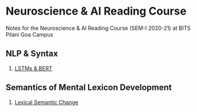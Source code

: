 # Neuroscience & AI Reading Course
Notes for the Neuroscience & AI Reading Course (SEM-I 2020-21) at BITS Pilani Goa Campus

## NLP & Syntax
1. [LSTMs & BERT](https://github.com/SforAiDl/neuroscience-ai-reading-course/blob/master/Manav_2017B4AA1016G/NLP%20-%20LSTMs%20and%20BERT.md)

## Semantics of Mental Lexicon Development
1. [Lexical Semantic Change](https://github.com/SforAiDl/neuroscience-ai-reading-course/blob/master/Arijit_2018A8PS0856G/Lexicon%20Development%20in%20Children.md)
